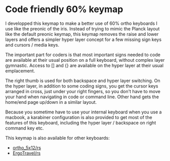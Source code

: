 # Code friendly 60% keymap

I developped this keymap to make a better use of 60% ortho keyboards I use like the preonic of the iris. Instead of trying to mimic the Planck layout like the default preonic keymap, this keymap removes the raise and lower layers and offers a simpler hyper layer concept for a few missing sign keys and cursors / media keys.

The important part for coders is that most important signs needed to code are available at their usual position on a full keyboard, without complex layer gymnastic. Access to [] and {} are available on the hyper layer at their usual emplacement.

The right thumb is used for both backspace and hyper layer switching. On the hyper layer, in addition to some coding signs, you get the cursor keys arranged in cross, just under your right fingers, so you don't have to move your hand when navigating in code or command line. Other hand gets the home/end page up/down in a similar layout.

Because you sometime have to use your internal keyboard when you use a macbook, a karabiner configuration is also provided to get most of the features of this keyboard, including the hyper layer / backspace on right command key etc.

This keymap is also available for other keyboards:
- [ortho_5x12/rs](../../../../layouts/community/ortho_5x12/rs/keymap.c)
- [ErgoTravel/rs](../../../ergotravel/keymaps/rs/keymap.c)
